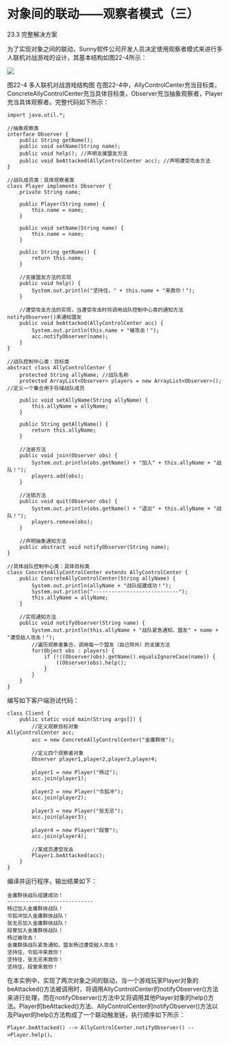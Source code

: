 # 对象间的联动——观察者模式（三）

23.3 完整解决方案

为了实现对象之间的联动，Sunny软件公司开发人员决定使用观察者模式来进行多人联机对战游戏的设计，其基本结构如图22-4所示：

![](http://my.csdn.net/uploads/201207/05/1341503929_8319.jpg)

图22-4  多人联机对战游戏结构图
在图22-4中，AllyControlCenter充当目标类，ConcreteAllyControlCenter充当具体目标类，Observer充当抽象观察者，Player充当具体观察者。完整代码如下所示：


```
import java.util.*;  
  
//抽象观察类  
interface Observer {  
    public String getName();  
    public void setName(String name);  
    public void help(); //声明支援盟友方法  
    public void beAttacked(AllyControlCenter acc); //声明遭受攻击方法  
}  
  
//战队成员类：具体观察者类  
class Player implements Observer {  
    private String name;  
  
    public Player(String name) {  
        this.name = name;  
    }  
      
    public void setName(String name) {  
        this.name = name;  
    }  
      
    public String getName() {  
        return this.name;  
    }  
      
    //支援盟友方法的实现  
    public void help() {  
        System.out.println("坚持住，" + this.name + "来救你！");  
    }  
      
    //遭受攻击方法的实现，当遭受攻击时将调用战队控制中心类的通知方法notifyObserver()来通知盟友  
    public void beAttacked(AllyControlCenter acc) {  
        System.out.println(this.name + "被攻击！");  
        acc.notifyObserver(name);         
    }  
}  
  
//战队控制中心类：目标类  
abstract class AllyControlCenter {  
    protected String allyName; //战队名称  
    protected ArrayList<Observer> players = new ArrayList<Observer>(); //定义一个集合用于存储战队成员  
      
    public void setAllyName(String allyName) {  
        this.allyName = allyName;  
    }  
      
    public String getAllyName() {  
        return this.allyName;  
    }  
      
    //注册方法  
    public void join(Observer obs) {  
        System.out.println(obs.getName() + "加入" + this.allyName + "战队！");  
        players.add(obs);  
    }  
      
    //注销方法  
    public void quit(Observer obs) {  
        System.out.println(obs.getName() + "退出" + this.allyName + "战队！");  
        players.remove(obs);  
    }  
      
    //声明抽象通知方法  
    public abstract void notifyObserver(String name);  
}  
  
//具体战队控制中心类：具体目标类  
class ConcreteAllyControlCenter extends AllyControlCenter {  
    public ConcreteAllyControlCenter(String allyName) {  
        System.out.println(allyName + "战队组建成功！");  
        System.out.println("----------------------------");  
        this.allyName = allyName;  
    }  
      
    //实现通知方法  
    public void notifyObserver(String name) {  
        System.out.println(this.allyName + "战队紧急通知，盟友" + name + "遭受敌人攻击！");  
        //遍历观察者集合，调用每一个盟友（自己除外）的支援方法  
        for(Object obs : players) {  
            if (!((Observer)obs).getName().equalsIgnoreCase(name)) {  
                ((Observer)obs).help();  
            }  
        }         
    }  
}  
```

编写如下客户端测试代码：

```
class Client {  
    public static void main(String args[]) {  
        //定义观察目标对象  
AllyControlCenter acc;  
        acc = new ConcreteAllyControlCenter("金庸群侠");  
          
        //定义四个观察者对象  
        Observer player1,player2,player3,player4;  
          
        player1 = new Player("杨过");  
        acc.join(player1);  
          
        player2 = new Player("令狐冲");  
        acc.join(player2);  
          
        player3 = new Player("张无忌");  
        acc.join(player3);  
          
        player4 = new Player("段誉");  
        acc.join(player4);  
          
        //某成员遭受攻击  
        Player1.beAttacked(acc);  
    }  
}  
```


编译并运行程序，输出结果如下：

```
金庸群侠战队组建成功！
----------------------------
杨过加入金庸群侠战队！
令狐冲加入金庸群侠战队！
张无忌加入金庸群侠战队！
段誉加入金庸群侠战队！
杨过被攻击！
金庸群侠战队紧急通知，盟友杨过遭受敌人攻击！
坚持住，令狐冲来救你！
坚持住，张无忌来救你！
坚持住，段誉来救你！
```

在本实例中，实现了两次对象之间的联动，当一个游戏玩家Player对象的beAttacked()方法被调用时，将调用AllyControlCenter的notifyObserver()方法来进行处理，而在notifyObserver()方法中又将调用其他Player对象的help()方法。Player的beAttacked()方法、AllyControlCenter的notifyObserver()方法以及Player的help()方法构成了一个联动触发链，执行顺序如下所示：

```
Player.beAttacked() --> AllyControlCenter.notifyObserver() -->Player.help()。
```

